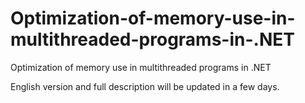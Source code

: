 # Optimization-of-memory-use-in-multithreaded-programs-in-.NET
Optimization of memory use in multithreaded programs in .NET

English version and full description will be updated in a few days.
